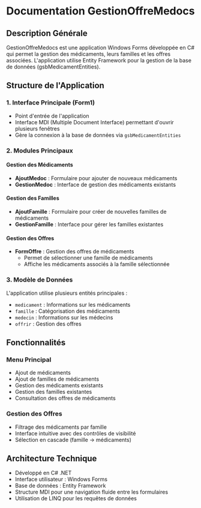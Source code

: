 
# Documentation GestionOffreMedocs

## Description Générale
GestionOffreMedocs est une application Windows Forms développée en C#
qui permet la gestion des médicaments, leurs familles et les offres associées.
L'application utilise Entity Framework pour la gestion de la base de données (gsbMedicamentEntities).

## Structure de l'Application

### 1. Interface Principale (Form1)
- Point d'entrée de l'application
- Interface MDI (Multiple Document Interface) permettant d'ouvrir plusieurs fenêtres
- Gère la connexion à la base de données via `gsbMedicamentEntities`

### 2. Modules Principaux

#### Gestion des Médicaments
- **AjoutMedoc** : Formulaire pour ajouter de nouveaux médicaments
- **GestionMedoc** : Interface de gestion des médicaments existants

#### Gestion des Familles
- **AjoutFamille** : Formulaire pour créer de nouvelles familles de médicaments
- **GestionFamille** : Interface pour gérer les familles existantes

#### Gestion des Offres
- **FormOffre** : Gestion des offres de médicaments
  - Permet de sélectionner une famille de médicaments
  - Affiche les médicaments associés à la famille sélectionnée

### 3. Modèle de Données
L'application utilise plusieurs entités principales :
- `medicament` : Informations sur les médicaments
- `famille` : Catégorisation des médicaments
- `medecin` : Informations sur les médecins
- `offrir` : Gestion des offres

## Fonctionnalités

### Menu Principal
- Ajout de médicaments
- Ajout de familles de médicaments
- Gestion des médicaments existants
- Gestion des familles existantes
- Consultation des offres de médicaments

### Gestion des Offres
- Filtrage des médicaments par famille
- Interface intuitive avec des contrôles de visibilité
- Sélection en cascade (famille → médicaments)

## Architecture Technique
- Développé en C# .NET
- Interface utilisateur : Windows Forms
- Base de données : Entity Framework
- Structure MDI pour une navigation fluide entre les formulaires
- Utilisation de LINQ pour les requêtes de données
